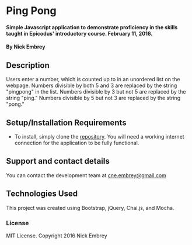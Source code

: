 # Ping Pong

#### Simple Javascript application to demonstrate proficiency in the skills taught in Epicodus' introductory course. February 11, 2016.

#### By Nick Embrey

## Description

Users enter a number, which is counted up to in an unordered list on the webpage. Numbers divisible by both 5 and 3 are replaced by the string "pingpong" in the list. Numbers divisible by 3 but not 5 are replaced by the string "ping." Numbers divisible by 5 but not 3 are replaced by the string "pong."

## Setup/Installation Requirements

* To install, simply clone the [repository](https://github.com/nickembrey/epicodus-placement-test). You will need a working internet connection for the application to be fully functional.

## Support and contact details

You can contact the development team at cne.embrey@gmail.com

## Technologies Used

This project was created using Bootstrap, jQuery, Chai.js, and Mocha.

### License

MIT License. Copyright 2016 Nick Embrey
